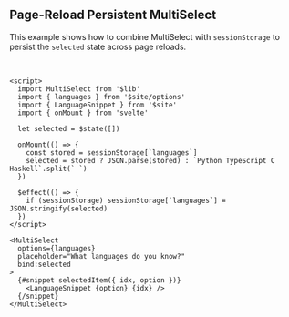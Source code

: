 ## Page-Reload Persistent MultiSelect

This example shows how to combine MultiSelect with `sessionStorage` to persist the `selected` state across page reloads.

<br />

```svelte example id="languages"
<script>
  import MultiSelect from '$lib'
  import { languages } from '$site/options'
  import { LanguageSnippet } from '$site'
  import { onMount } from 'svelte'

  let selected = $state([])

  onMount(() => {
    const stored = sessionStorage[`languages`]
    selected = stored ? JSON.parse(stored) : `Python TypeScript C Haskell`.split(` `)
  })

  $effect(() => {
    if (sessionStorage) sessionStorage[`languages`] = JSON.stringify(selected)
  })
</script>

<MultiSelect
  options={languages}
  placeholder="What languages do you know?"
  bind:selected
>
  {#snippet selectedItem({ idx, option })}
    <LanguageSnippet {option} {idx} />
  {/snippet}
</MultiSelect>
```
